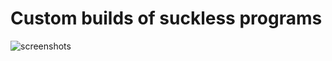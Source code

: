 # Custom builds of suckless programs
![screenshots](https://github.com/AngelJumbo/suckless/screenshots.png?raw=true)
